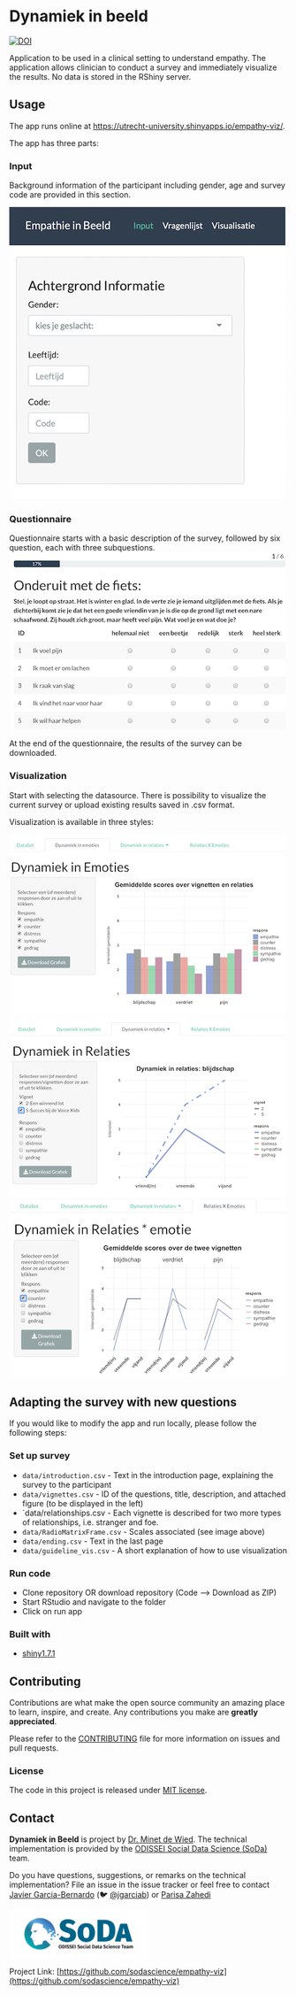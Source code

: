 # Dynamiek in beeld 
[![DOI](https://zenodo.org/badge/419750917.svg)](https://zenodo.org/doi/10.5281/zenodo.10684089)
<!-- Include Github badges here (optional) -->
<!-- e.g. Github Actions workflow status -->

Application to be used in a clinical setting to understand empathy. The application allows clinician to conduct a survey and immediately visualize the results. No data is stored in the RShiny server. 

## Usage

<!-- We should add here -->
The app runs online at https://utrecht-university.shinyapps.io/empathy-viz/.

The app has three parts:

### Input
Background information of the participant including gender, age and survey code are provided in this section.


<img src="man/resources/Screenshot_input.png" alt="Participant background information"/>



### Questionnaire
Questionnaire starts with a basic description of the survey, followed by six question, each with three subquestions. 
![Questions](man/resources/screenshot_question.png)

At the end of the questionnaire, the results of the survey can be downloaded.


### Visualization

Start with selecting the datasource. There is possibility to visualize the current survey or upload existing results saved in .csv format.

Visualization is available in three styles:




<img src="man/resources/Screenshot_emot.png" alt="Dynamics in Emotions"/>



<img src="man/resources/Screenshot_rel.png" alt="Dynamics in relationships" />



<img src="man/resources/Screenshot_rel_emot.png" alt="Dynamics in relationships * emotions"/>

## Adapting the survey with new questions

If you would like to modify the app and run locally, please follow the following steps:


### Set up survey
- `data/introduction.csv` - Text in the introduction page, explaining the survey to the participant
- `data/vignettes.csv` - ID of the questions, title, description, and attached figure (to be displayed in the left)
- `data/relationships.csv - Each vignette is described for two more types of relationships, i.e. stranger and foe.
- `data/RadioMatrixFrame.csv` - Scales associated (see image above)
- `data/ending.csv` - Text in the last page
- `data/guideline_vis.csv` - A short explanation of how to use visualization


### Run code
- Clone repository OR download repository (Code --> Download as ZIP)
- Start RStudio and navigate to the folder
- Click on run app

### Built with

- [shiny1.7.1](https://shiny.rstudio.com)

## Contributing

Contributions are what make the open source community an amazing place
to learn, inspire, and create. Any contributions you make are **greatly
appreciated**.

Please refer to the
[CONTRIBUTING](https://github.com/sodascience/osmenrich/blob/main/CONTRIBUTING.md)
file for more information on issues and pull requests.


<!-- Do not forget to also include the license in a separate file(LICENSE[.txt/.md]) and link it properly. -->
### License

The code in this project is released under [MIT license](LICENSE.md).

<!-- CONTACT -->

## Contact

**Dynamiek in Beeld** is project by [Dr. Minet de Wied](https://www.uu.nl/medewerkers/mdewied).
The technical implementation is provided by the [ODISSEI Social Data
Science (SoDa)](https://odissei-data.nl/nl/soda/) team.

Do you have questions, suggestions, or remarks on the technical implementation? File an issue in the
issue tracker or feel free to contact [Javier Garcia-Bernardo](https://github.com/jgarciab)
(:bird: [@jgarciab](<https://twitter.com/javiergb_com>)) or [Parisa 
Zahedi](https://github.com/parisa-zahedi)

<img src="man/resources/word_colour-l.png" alt="SoDa logo" width="250px"/> 

Project Link: [https://github.com/sodascience/empathy-viz](https://github.com/sodascience/empathy-viz)
